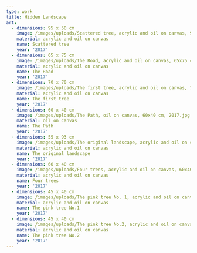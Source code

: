 ```yaml
---
type: work
title: Hidden Landscape
art:
  - dimensions: 95 x 50 cm
    image: /images/uploads/Scattered tree, acrylic and oil on canvas, 95x50 cm, 2017.jpg
    material: acrylic and oil on canvas
    name: Scattered tree
    year: '2017'
  - dimensions: 65 x 75 cm
    image: /images/uploads/The Road, acrylic and oil on canvas, 65x75 cm, 2017.jpg
    material: acrylic and oil on canvas
    name: The Road
    year: '2017'
  - dimensions: 70 x 70 cm
    image: /images/uploads/The first tree, acrylic and oil on canvas, 70x70 cm, 2017.jpg
    material: acrylic and oil on canvas
    name: The first tree
    year: '2017'
  - dimensions: 60 x 40 cm
    image: /images/uploads/The Path, oil on canvas, 60x40 cm, 2017.jpg
    material: oil on canvas
    name: The Path
    year: '2017'
  - dimensions: 55 x 93 cm
    image: /images/uploads/The original landscape, acrylic and oil on canvas, 55x93 cm, 2017.jpg
    material: acrylic and oil on canvas
    name: The original landscape
    year: '2017'
  - dimensions: 60 x 40 cm
    image: /images/uploads/Four trees, acrylic and oil on canvas, 60x40 cm, 2017.jpg
    material: acrylic and oil on canvas
    name: Four trees
    year: '2017'
  - dimensions: 45 x 40 cm
    image: /images/uploads/The pink tree No. 1, acrylic and oil on canvas, 45x40 cm, 2017.jpg
    material: acrylic and oil on canvas
    name: The pink tree No.1
    year: '2017'
  - dimensions: 45 x 40 cm
    image: /images/uploads/The pink tree No.2, acrylic and oil on canvas, 45x40 cm, 2017.jpg
    material: acrylic and oil on canvas
    name: The pink tree No.2
    year: '2017'
---
```

